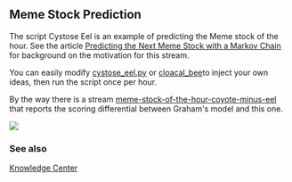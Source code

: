 
## Meme Stock Prediction

The script Cystose Eel is an example of predicting the Meme stock of the hour. See the article [Predicting the Next Meme Stock with a Markov Chain](https://medium.com/adventures-in-data-science/predicting-the-next-meme-stock-with-a-markov-chain-b31a57521d62) for background
on the motivation for this stream. 

You can easily modify [cystose_eel.py](https://github.com/microprediction/microprediction/blob/master/examples_scheduled_prediction_meme_stocks/cystose_eel.py) or
[cloacal_bee](https://github.com/microprediction/microprediction/blob/master/submission_examples_meme_stocks/cloacal_bee.py)to inject your own ideas, then run the script once per hour. 

By the way there is a stream [meme-stock-of-the-hour-coyote-minus-eel](https://www.microprediction.org/stream_dashboard.html?stream=meme-stock-of-the-hour-coyote-minus-eel) that reports the scoring differential between Graham's model and this one. 


![](https://i.imgur.com/Zs2yHGO.jpg)


### See also 

[Knowledge Center](https://www.microprediction.com/knowledge-center)
